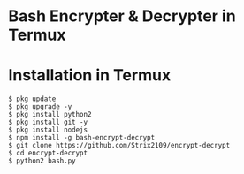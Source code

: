 # Bash Encrypter & Decrypter in Termux

# Installation in Termux
```
$ pkg update
$ pkg upgrade -y
$ pkg install python2
$ pkg install git -y
$ pkg install nodejs
$ npm install -g bash-encrypt-decrypt
$ git clone https://github.com/Strix2109/encrypt-decrypt
$ cd encrypt-decrypt
$ python2 bash.py
```
